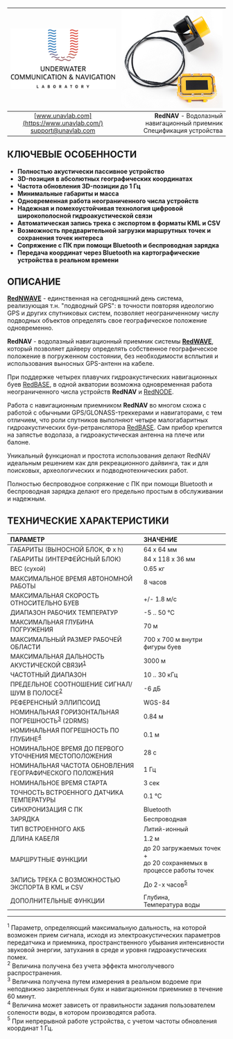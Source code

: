 | ![logo](/documentation/sm_logo.png) | ![logo](/documentation/def_rednav_yellow.png) |
| :---: | ---: |
| [www.unavlab.com](https://www.unavlab.com/) <br/> [support@unavlab.com](mailto:support@unavlab.com) | **RedNAV** - Водолазный навигационный приемник <br/> Спецификация устройства |

## КЛЮЧЕВЫЕ ОСОБЕННОСТИ

* **Полностью акустически пассивное устройство**
* **3D-позиция в абсолютных географических координатах**
* **Частота обновления 3D-позиции до 1 Гц**
* **Минимальные габариты и масса**
* **Одновременная работа неограниченного числа устройств**
* **Надежная и помехоустойчивая технология цифровой широкополосной гидроакустической связи**
* **Автоматическая запись трека с экспортом в форматы KML и CSV**
* **Возможность предварительной загрузки маршрутных точек и сохранения точек интереса**
* **Сопряжение с ПК при помощи Bluetooth и беспроводная зарядка**
* **Передача координат через Bluetooth на картографические устройства в реальном времени**

## ОПИСАНИЕ

**[RedNWAVE](RedWAVE_DataBrief_ru.md)** - единственная на сегодняшний день система, реализующая т.н. "подводный GPS": в точности повторяя идеологию GPS и других спутниковых систем, позволяет неограниченному числу подводных объектов определять свое географическое положение одновременно.  

**RedNAV** - водолазный навигационный приемник системы **[RedWAVE](RedWAVE_DataBrief_ru.md)**, который позволяет дайверу определять собственное географическое положение в погруженном состоянии, без необходимости всплытия и использования выносных GPS-антенн на кабеле.  

При поддержке четырех плавучих гидроакустических навигационных буев [RedBASE](RedBASE_Specification_ru.md), в одной акватории возможна 
одновременная работа неограниченного числа устройств **RedNAV** и [RedNODE](RedNODE_Specification_ru.md).  

Работа c навигационным приемником **RedNAV** во многом схожа с работой с обычными GPS/GLONASS-треккерами и навигаторами, с тем отличием, 
что роли спутников выполняют четыре малогабаритных гидроакустических буи-ретранслятора [RedBASE](RedBASE_Specification_ru.md). Сам 
прибор крепится на запястье водолаза, а гидроакустическая антенна на плече или балоне.

Уникальный функционал и простота использования делают RedNAV идеальным решением как для рекреационного дайвинга, так и для поисковых, 
археологических и подводнотехнических работ.  

Полностью беспроводное сопряжение с ПК при помощи Bluetooth и беспроводная зарядка делают его предельно простым в обслуживании и надежным.

<div style="page-break-after: always;"></div>

## ТЕХНИЧЕСКИЕ ХАРАКТЕРИСТИКИ

| ПАРАМЕТР | ЗНАЧЕНИЕ |
| :--- | :--- |
| ГАБАРИТЫ (ВЫНОСНОЙ БЛОК, Ф х h) | 64 x 64 мм |
| ГАБАРИТЫ (ИНТЕРФЕЙСНЫЙ БЛОК) | 84 х 118 х 36 мм |
| ВЕС (сухой) | 0.65 кг |
| МАКСИМАЛЬНОЕ ВРЕМЯ АВТОНОМНОЙ РАБОТЫ | 8 часов |
| МАКСИМАЛЬНАЯ СКОРОСТЬ ОТНОСИТЕЛЬНО БУЕВ | +/- 1.8 м/с  |
| ДИАПАЗОН РАБОЧИХ ТЕМПЕРАТУР | -5 .. 50 °С |
| МАКСИМАЛЬНАЯ ГЛУБИНА ПОГРУЖЕНИЯ | 70 м |
| МАКСИМАЛЬНЫЙ РАЗМЕР РАБОЧЕЙ ОБЛАСТИ | 700 x 700 м внутри фигуры буев |
| МАКСИМАЛЬНАЯ ДАЛЬНОСТЬ АКУСТИЧЕСКОЙ СВЯЗИ<sup>[1](#footnote1)</sup> | 3000 м |
| ЧАСТОТНЫЙ ДИАПАЗОН | 10 .. 30 кГц |
| ПРЕДЕЛЬНОЕ СООТНОШЕНИЕ СИГНАЛ/ШУМ В ПОЛОСЕ<sup>[2](#footnote2)</sup> | -6 дБ |
| РЕФЕРЕНСНЫЙ ЭЛЛИПСОИД | WGS-84 |
| НОМИНАЛЬНАЯ ГОРИЗОНТАЛЬНАЯ ПОГРЕШНОСТЬ<sup>[3](#footnote3)</sup> (2DRMS) | 0.84 м |
| НОМИНАЛЬНАЯ ПОГРЕШНОСТЬ ПО ГЛУБИНЕ<sup>[4](#footnote4)</sup>  | 0.1 м |
| НОМИНАЛЬНОЕ ВРЕМЯ ДО ПЕРВОГО УТОЧНЕНИЯ МЕСТОПОЛОЖЕНИЯ | 28 c |
| НОМИНАЛЬНАЯ ЧАСТОТА ОБНОВЛЕНИЯ ГЕОГРАФИЧЕСКОГО ПОЛОЖЕНИЯ | 1 Гц |
| НОМИНАЛЬНОЕ ВРЕМЯ СТАРТА | 3 сек |
| ТОЧНОСТЬ ВСТРОЕННОГО ДАТЧИКА ТЕМПЕРАТУРЫ | 0.1 °C |
| СИНХРОНИЗАЦИЯ С ПК | Bluetooth |
| ЗАРЯДКА | Беспроводная |
| ТИП ВСТРОЕННОГО АКБ | Литий-ионный |
| ДЛИНА КАБЕЛЯ | 1.2 м |
| МАРШРУТНЫЕ ФУНКЦИИ | до 20 загружаемых точек + <br/> до 20 сохраняемых в процессе работы точек |
| ЗАПИСЬ ТРЕКА С ВОЗМОЖНОСТЬЮ ЭКСПОРТА В KML и CSV | До 2-х часов<sup>[5](#footnote5)</sup> |
| ДОПОЛНИТЕЛЬНЫЕ ФУНКЦИИ | Глубина, <br/> Температура воды |


________________
<a name="footnote1"><sup>1</sup></a> Параметр, определяющий максимальную дальность, на которой возможен прием сигнала, исходя из 
электроакустических параметров передатчика и приемника, пространственного убывания интенсивности звуковой энергии, затухания в среде 
и уровня гидроакустических помех.  
<a name="footnote2"><sup>2</sup></a> Величина получена без учета эффекта многолучевого распространения.  
<a name="footnote3"><sup>3</sup></a> Величина получена путем измерения в реальном водоеме при неподвижно закрепленных буях и навигационном
приемнике в течение 60 минут.  
<a name="footnote4"><sup>4</sup></a> Величина может зависеть от правильности задания пользователем солености воды, в котором производятся
работа.  
<a name="footnote5"><sup>5</sup></a> При непрерывной работе устройства, с учетом частоты обновления координат 1 Гц.  
